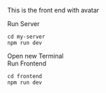 This is the front end with avatar<br/>

Run Server <br/>

```console
cd my-server
npm run dev
```

Open new Terminal <br/>
Run Frontend

```console
cd frontend
npm run dev
```
